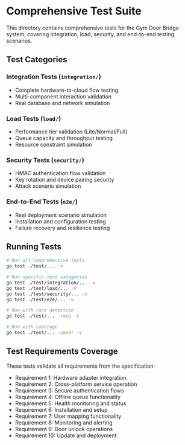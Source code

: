 # Comprehensive Test Suite

This directory contains comprehensive tests for the Gym Door Bridge system, covering integration, load, security, and end-to-end testing scenarios.

## Test Categories

### Integration Tests (`integration/`)
- Complete hardware-to-cloud flow testing
- Multi-component interaction validation
- Real database and network simulation

### Load Tests (`load/`)
- Performance tier validation (Lite/Normal/Full)
- Queue capacity and throughput testing
- Resource constraint simulation

### Security Tests (`security/`)
- HMAC authentication flow validation
- Key rotation and device pairing security
- Attack scenario simulation

### End-to-End Tests (`e2e/`)
- Real deployment scenario simulation
- Installation and configuration testing
- Failure recovery and resilience testing

## Running Tests

```bash
# Run all comprehensive tests
go test ./test/... -v

# Run specific test categories
go test ./test/integration/... -v
go test ./test/load/... -v
go test ./test/security/... -v
go test ./test/e2e/... -v

# Run with race detection
go test ./test/... -race -v

# Run with coverage
go test ./test/... -cover -v
```

## Test Requirements Coverage

These tests validate all requirements from the specification:
- Requirement 1: Hardware adapter integration
- Requirement 2: Cross-platform service operation
- Requirement 3: Secure authentication flows
- Requirement 4: Offline queue functionality
- Requirement 5: Health monitoring and status
- Requirement 6: Installation and setup
- Requirement 7: User mapping functionality
- Requirement 8: Monitoring and alerting
- Requirement 9: Door unlock operations
- Requirement 10: Update and deployment